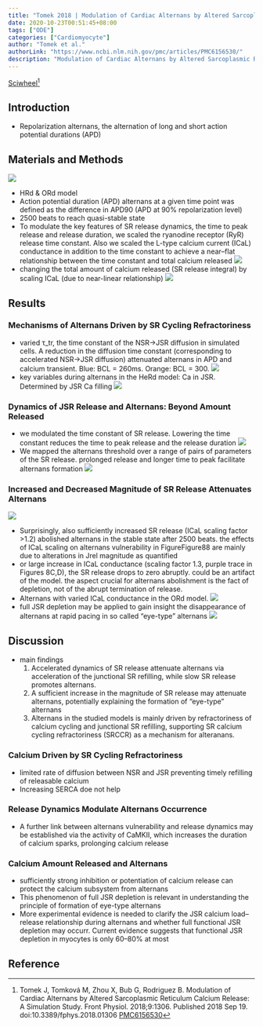 ```yaml
---
title: "Tomek 2018 | Modulation of Cardiac Alternans by Altered Sarcoplasmic Reticulum Calcium Release: A Simulation Study"
date: 2020-10-23T00:51:45+08:00
tags: ["ODE"]
categories: ["Cardiomyocyte"]
author: "Tomek et al."
authorLink: "https://www.ncbi.nlm.nih.gov/pmc/articles/PMC6156530/"
description: "Modulation of Cardiac Alternans by Altered Sarcoplasmic Reticulum Calcium Release: A Simulation Study"
---
```


[Sciwheel](https://sciwheel.com/work/#/items/5857174)[^Tomek2018]

<!--more-->

## Introduction
* Repolarization alternans, the alternation of long and short action potential durations (APD)

## Materials and Methods
![](https://www.frontiersin.org/files/Articles/407922/fphys-09-01306-HTML/image_m/fphys-09-01306-g001.jpg)
* HRd & ORd model
* Action potential duration (APD) alternans at a given time point was defined as the difference in APD90 (APD at 90% repolarization level)
* 2500 beats to reach quasi-stable state
* To modulate the key features of SR release dynamics, the time to peak release and release duration, we scaled the ryanodine receptor (RyR) release time constant. Also we scaled the L-type calcium current (ICaL) conductance in addition to the time constant to achieve a near–flat relationship between the time constant and total calcium released
![](https://www.frontiersin.org/files/Articles/407922/fphys-09-01306-HTML/image_m/fphys-09-01306-g002.jpg)
* changing the total amount of calcium released (SR release integral) by scaling ICaL (due to near-linear relationship)
![](https://www.frontiersin.org/files/Articles/407922/fphys-09-01306-HTML/image_m/fphys-09-01306-g003.jpg)

## Results
### Mechanisms of Alternans Driven by SR Cycling Refractoriness
* varied τ_tr, the time constant of the NSR→JSR diffusion in simulated cells. A reduction in the diffusion time constant (corresponding to accelerated NSR→JSR diffusion) attenuated alternans in APD and calcium transient. Blue: BCL = 260ms. Orange: BCL = 300.
![](https://www.frontiersin.org/files/Articles/407922/fphys-09-01306-HTML/image_m/fphys-09-01306-g004.jpg)
* key variables during alternans in the HeRd model: Ca in JSR. Determined by JSR Ca filling
![](https://www.frontiersin.org/files/Articles/407922/fphys-09-01306-HTML/image_m/fphys-09-01306-g005.jpg)

### Dynamics of JSR Release and Alternans: Beyond Amount Released
* we modulated the time constant of SR release. Lowering the time constant reduces the time to peak release and the release duration
![](https://www.frontiersin.org/files/Articles/407922/fphys-09-01306-HTML/image_m/fphys-09-01306-g006.jpg)
* We mapped the alternans threshold over a range of pairs of parameters of the SR release. prolonged release and longer time to peak facilitate alternans formation
![](https://www.frontiersin.org/files/Articles/407922/fphys-09-01306-HTML/image_m/fphys-09-01306-g007.jpg)

### Increased and Decreased Magnitude of SR Release Attenuates Alternans
![](https://www.frontiersin.org/files/Articles/407922/fphys-09-01306-HTML/image_m/fphys-09-01306-g008.jpg)
* Surprisingly, also sufficiently increased SR release (ICaL scaling factor >1.2) abolished alternans in the stable state after 2500 beats. the effects of ICaL scaling on alternans vulnerability in Figure ​Figure88 are mainly due to alterations in Jrel magnitude as quantified
* or large increase in ICaL conductance (scaling factor 1.3, purple trace in Figures 8C,D), the SR release drops to zero abruptly. could be an artifact of the model. the aspect crucial for alternans abolishment is the fact of depletion, not of the abrupt termination of release.
* Alternans with varied ICaL conductance in the ORd model.
![](https://www.frontiersin.org/files/Articles/407922/fphys-09-01306-HTML/image_m/fphys-09-01306-g009.jpg)
* full JSR depletion may be applied to gain insight the disappearance of alternans at rapid pacing in so called “eye-type” alternans
![](https://www.frontiersin.org/files/Articles/407922/fphys-09-01306-HTML/image_m/fphys-09-01306-g010.jpg)

## Discussion
* main findings
    1. Accelerated dynamics of SR release attenuate alternans via acceleration of the junctional SR refilling, while slow SR release promotes alternans.
    2. A sufficient increase in the magnitude of SR release may attenuate alternans, potentially explaining the formation of “eye-type” alternans
    3. Alternans in the studied models is mainly driven by refractoriness of calcium cycling and junctional SR refilling, supporting SR calcium cycling refractoriness (SRCCR) as a mechanism for alteranans.

### Calcium Driven by SR Cycling Refractoriness
* limited rate of diffusion between NSR and JSR preventing timely refilling of releasable calcium
* Increasing SERCA doe not help

### Release Dynamics Modulate Alternans Occurrence
* A further link between alternans vulnerability and release dynamics may be established via the activity of CaMKII, which increases the duration of calcium sparks, prolonging calcium release

### Calcium Amount Released and Alternans
* sufficiently strong inhibition or potentiation of calcium release can protect the calcium subsystem from alternans
* This phenomenon of full JSR depletion is relevant in understanding the principle of formation of eye-type alternans
* More experimental evidence is needed to clarify the JSR calcium load–release relationship during alternans and whether full functional JSR depletion may occurr. Current evidence suggests that functional JSR depletion in myocytes is only 60–80% at most

## Reference
[^Tomek2018]: Tomek J, Tomková M, Zhou X, Bub G, Rodriguez B. Modulation of Cardiac Alternans by Altered Sarcoplasmic Reticulum Calcium Release: A Simulation Study. Front Physiol. 2018;9:1306. Published 2018 Sep 19. doi:10.3389/fphys.2018.01306 [PMC6156530](https://www.ncbi.nlm.nih.gov/pmc/articles/PMC6156530/)
